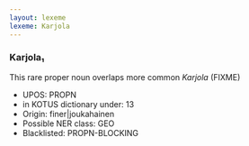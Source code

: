 ```yaml
---
layout: lexeme
lexeme: Karjola
---
```


###  Karjola₁

This rare proper noun overlaps more common *Karjola* (FIXME)
* UPOS:  PROPN
* in KOTUS dictionary under:  13
* Origin:  finer|joukahainen
* Possible NER class:  GEO
* Blacklisted:  PROPN-BLOCKING

